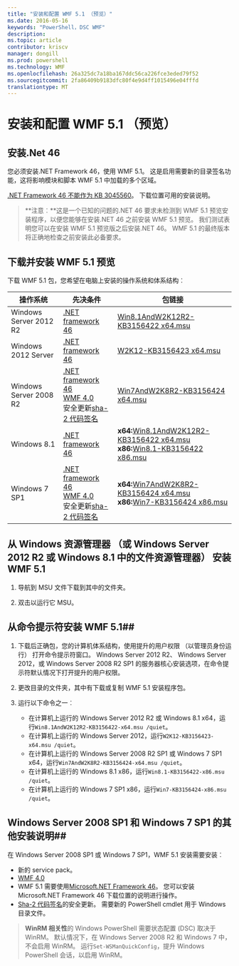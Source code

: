 ```yaml
---
title: "安装和配置 WMF 5.1 （预览）"
ms.date: 2016-05-16
keywords: "PowerShell，DSC WMF"
description: 
ms.topic: article
contributor: kriscv
manager: dongill
ms.prod: powershell
ms.technology: WMF
ms.openlocfilehash: 26a325dc7a18ba167ddc56ca226fce3eded79f52
ms.sourcegitcommit: 2fa86409b9183dfc80f4e9d4ff1015496e04fffd
translationtype: MT
---
```

# 安装和配置 WMF 5.1 （预览） #

## 安装.Net 46
您必须安装.NET Framework 46，使用 WMF 5.1。 这是启用需要新的目录签名功能，这将影响模块和脚本 WMF 5.1 中加载的多个区域。 

[.NET Framework 46 不能作为 KB 3045560](https://support.microsoft.com/en-us/kb/3045560)。 下载位置可用的安装说明。

> **注意︰**这是一个已知的问题的.NET 46 要求未检测到 WMF 5.1 预览安装程序，以便您能够在安装.NET 46 之前安装 WMF 5.1 预览。 我们测试表明您可以在安装 WMF 5.1 预览版之后安装.NET 46。 WMF 5.1 的最终版本将正确地检查之前安装此必备要求。 

## 下载并安装 WMF 5.1 预览

下载 WMF 5.1 包，您希望在电脑上安装的操作系统和体系结构︰

| 操作系统       | 先决条件 | 包链接             |
|------------------------|---------------|---------------------------|
| Windows Server 2012 R2 | [.NET framework 46](https://support.microsoft.com/en-us/kb/3045560) | [Win8.1AndW2K12R2-KB3156422 x64.msu](http://go.microsoft.com/fwlink/?LinkID=823586)|
| Windows 2012 Server    | [.NET framework 46](https://support.microsoft.com/en-us/kb/3045560) | [W2K12-KB3156423 x64.msu](http://go.microsoft.com/fwlink/?LinkID=823587)|
| Windows Server 2008 R2 | [.NET framework 46](https://support.microsoft.com/en-us/kb/3045560) </br> [WMF 4.0](http://www.microsoft.com/en-us/download/details.aspx?id=40855) </br> 安全更新[sha-2 代码签名](https://technet.microsoft.com/en-us/library/security/3033929) | [Win7AndW2K8R2-KB3156424 x64.msu](http://go.microsoft.com/fwlink/?LinkID=823588) |
| Windows 8.1            | [.NET framework 46](https://support.microsoft.com/en-us/kb/3045560) | **x64:**[Win8.1AndW2K12R2-KB3156422 x64.msu](http://go.microsoft.com/fwlink/?LinkID=823586) </br> **x86:**[Win8.1-KB3156422 x86.msu](http://go.microsoft.com/fwlink/?LinkID=823589) |
| Windows 7 SP1          | [.NET framework 46](https://support.microsoft.com/en-us/kb/3045560) </br> [WMF 4.0](http://www.microsoft.com/en-us/download/details.aspx?id=40855) </br> 安全更新[sha-2 代码签名](https://technet.microsoft.com/en-us/library/security/3033929) | **x64:**[Win7AndW2K8R2-KB3156424 x64.msu](http://go.microsoft.com/fwlink/?LinkID=823588) </br> **x86:**[Win7-KB3156424 x86.msu](http://go.microsoft.com/fwlink/?LinkID=823590) |


## 从 Windows 资源管理器 （或 Windows Server 2012 R2 或 Windows 8.1 中的文件资源管理器） 安装 WMF 5.1

1. 导航到 MSU 文件下载到其中的文件夹。

2. 双击以运行它 MSU。

## 从命令提示符安装 WMF 5.1##

1. 下载后正确包，您的计算机体系结构，使用提升的用户权限 （以管理员身份运行） 打开命令提示符窗口。 Windows Server 2012 R2、 Windows Server 2012，或 Windows Server 2008 R2 SP1 的服务器核心安装选项，在命令提示符默认情况下打开提升的用户权限。

2. 更改目录的文件夹，其中有下载或复制 WMF 5.1 安装程序包。

3. 运行以下命令之一︰
    - 在计算机上运行的 Windows Server 2012 R2 或 Windows 8.1 x64，运行`Win8.1AndW2K12R2-KB3156422-x64.msu /quiet`。
    - 在计算机上运行的 Windows Server 2012，运行`W2K12-KB3156423-x64.msu /quiet`。
    - 在计算机上运行的 Windows Server 2008 R2 SP1 或 Windows 7 SP1 x64，运行`Win7AndW2K8R2-KB3156424-x64.msu /quiet`。
    - 在计算机上运行的 Windows 8.1 x86，运行`Win8.1-KB3156422-x86.msu /quiet`。
    - 在计算机上运行的 Windows 7 SP1 x86，运行`Win7-KB3156424-x86.msu /quiet`。

## Windows Server 2008 SP1 和 Windows 7 SP1 的其他安装说明##
在 Windows Server 2008 SP1 或 Windows 7 SP1，WMF 5.1 安装需要安装︰
- 新的 service pack。
- [WMF 4.0](http://www.microsoft.com/en-us/download/details.aspx?id=40855)
- WMF 5.1 需要使用[Microsoft.NET Framework 46](https://support.microsoft.com/en-us/kb/3045560)。 您可以安装 Microsoft.NET Framework 46 下载位置的说明进行操作。
- [Sha-2 代码签名](https://technet.microsoft.com/en-us/library/security/3033929)的安全更新。 需要新的 PowerShell cmdlet 用于 Windows 目录文件。 

> **WinRM 相关性**的 Windows PowerShell 需要状态配置 (DSC) 取决于 WinRM。 默认情况下，在 Windows Server 2008 R2 和 Windows 7 中，不会启用 WinRM。 运行`Set-WSManQuickConfig`，提升 Windows PowerShell 会话，以启用 WinRM。

